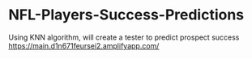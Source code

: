 # NFL-Players-Success-Predictions
Using KNN algorithm, will create a tester to predict prospect success
https://main.d1n671feursei2.amplifyapp.com/
